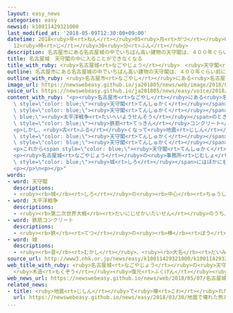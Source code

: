 ```yaml
---
layout: easy_news
categories: easy
newsid: k10011429321000
last_modified_at: '2018-05-09T12:30:00+09:00'
datetime: 2018<ruby>年<rt>ねん</rt></ruby>05<ruby>月<rt>がつ</rt></ruby>09<ruby>日<rt>にち</rt></ruby>
  12<ruby>時<rt>じ</rt></ruby>30<ruby>分<rt>ふん</rt></ruby>
description: 名古屋市にある名古屋城の中でいちばん高い建物の天守閣は、４００年ぐらい前に建てられました。
title: 名古屋城　天守閣の中に入ることができなくなる
title_with_ruby: <ruby>名古屋城<rt>なごやじょう</rt></ruby>　<ruby>天守閣<rt>てんしゅかく</rt></ruby>の<ruby>中<rt>なか</rt></ruby>に<ruby>入<rt>はい</rt></ruby>ることができなくなる
outline: 名古屋市にある名古屋城の中でいちばん高い建物の天守閣は、４００年ぐらい前に建てられました。
outline_with_ruby: <ruby>名古屋市<rt>なごやし</rt></ruby>にある<ruby>名古屋城<rt>なごやじょう</rt></ruby>の<ruby>中<rt>なか</rt></ruby>でいちばん<ruby>高<rt>たか</rt></ruby>い<ruby>建物<rt>たてもの</rt></ruby>の<ruby>天守閣<rt>てんしゅかく</rt></ruby>は、４００<ruby>年<rt>ねん</rt></ruby>ぐらい<ruby>前<rt>まえ</rt></ruby>に<ruby>建<rt>た</rt></ruby>てられました。
image_url: https://newswebeasy.github.io/ja201805/news/web/image/2018/05/07/K10011429321_1805071145_1805071149_01_02.jpg
voice_url: https://newswebeasy.github.io/ja201805/news/easy/voice/2018/05/09/k10011429321000.mp4
content_with_ruby: "<p><ruby>名古屋市<rt>なごやし</rt></ruby>にある<ruby>名古屋城<rt>なごやじょう</rt></ruby>の<ruby>中<rt>なか</rt></ruby>でいちばん<ruby>高<rt>たか</rt></ruby>い<ruby>建物<rt>たてもの</rt></ruby>の<span\
  \ style=\"color: blue;\"><ruby>天守閣<rt>てんしゅかく</rt></ruby></span>は、４００<ruby>年<rt>ねん</rt></ruby>ぐらい<ruby>前<rt>まえ</rt></ruby>に<ruby>建<rt>た</rt></ruby>てられました。<span\
  \ style=\"color: blue;\"><ruby>天守閣<rt>てんしゅかく</rt></ruby></span>は<span style=\"color:\
  \ blue;\"><ruby>太平洋戦争<rt>たいへいようせんそう</rt></ruby></span>のときに<ruby>焼<rt>や</rt></ruby>けてしまいましたが、１９５９<ruby>年<rt>ねん</rt></ruby>に<span\
  \ style=\"color: blue;\"><ruby>鉄筋<rt>てっきん</rt></ruby>コンクリート</span>で<ruby>新<rt>あたら</rt></ruby>しく<ruby>建<rt>た</rt></ruby>てられました。</p>\n\
  <p>しかし、<ruby>古<rt>ふる</rt></ruby>くなって<ruby>地震<rt>じしん</rt></ruby>で<ruby>壊<rt>こわ</rt></ruby>れる<ruby>心配<rt>しんぱい</rt></ruby>が<ruby>出<rt>で</rt></ruby>てきたため、<ruby>名古屋市<rt>なごやし</rt></ruby>は<span\
  \ style=\"color: blue;\"><ruby>天守閣<rt>てんしゅかく</rt></ruby></span>を<ruby>新<rt>あたら</rt></ruby>しくすることにしました。<ruby>新<rt>あたら</rt></ruby>しい<span\
  \ style=\"color: blue;\"><ruby>天守閣<rt>てんしゅかく</rt></ruby></span>は２０２２<ruby>年<rt>ねん</rt></ruby>ごろまでに、<ruby>昔<rt>むかし</rt></ruby>と<ruby>同<rt>おな</rt></ruby>じように<ruby>木<rt>き</rt></ruby>で<ruby>建<rt>た</rt></ruby>てる<ruby>計画<rt>けいかく</rt></ruby>です。</p>\n\
  <p>これから<span style=\"color: blue;\"><ruby>天守閣<rt>てんしゅかく</rt></ruby></span>の<ruby>中<rt>なか</rt></ruby>を<ruby>調<rt>しら</rt></ruby>べて<ruby>建物<rt>たてもの</rt></ruby>を<ruby>壊<rt>こわ</rt></ruby>すため、<ruby>７日<rt>なのか</rt></ruby>から<ruby>中<rt>なか</rt></ruby>に<ruby>入<rt>はい</rt></ruby>ることができなくなりました。</p>\n\
  <p><ruby>名古屋城<rt>なごやじょう</rt></ruby>の<ruby>事務所<rt>じむしょ</rt></ruby>の<ruby>人<rt>ひと</rt></ruby>は「<span\
  \ style=\"color: blue;\"><ruby>城<rt>しろ</rt></ruby></span>にはほかにも<ruby>中<rt>なか</rt></ruby>を<ruby>見<rt>み</rt></ruby>ることができる<ruby>建物<rt>たてもの</rt></ruby>があるので、これからもたくさんの<ruby>人<rt>ひと</rt></ruby>に<ruby>来<rt>き</rt></ruby>てもらいたいです」と<ruby>話<rt>はな</rt></ruby>しています。</p>\n\
  <p></p>\n<p></p>"
words:
- word: 天守閣
  descriptions:
  - <ruby><rb>城</rb><rt>しろ</rt></ruby>の<ruby><rb>中心</rb><rt>ちゅうしん</rt></ruby>にある、<ruby><rb>高</rb><rt>たか</rt></ruby>い<ruby><rb>物見</rb><rt>ものみ</rt></ruby>やぐら。<ruby><rb>天守</rb><rt>てんしゅ</rt></ruby>。
- word: 太平洋戦争
  descriptions:
  - <ruby><rb>第二次世界大戦</rb><rt>だいにじせかいたいせん</rt></ruby>のうち、１９４１<ruby><rb>年</rb><rt>ねん</rt></ruby>から１９４５<ruby><rb>年</rb><rt>ねん</rt></ruby>まで、<ruby><rb>太平洋地域</rb><rt>たいへいようちいき</rt></ruby>で<ruby><rb>行</rb><rt>おこな</rt></ruby>われた<ruby><rb>戦争</rb><rt>せんそう</rt></ruby>。<ruby><rb>日本</rb><rt>にっぽん</rt></ruby>と、アメリカ・イギリスなどの<ruby><rb>国々</rb><rt>くにぐに</rt></ruby>との<ruby><rb>戦</rb><rt>たたか</rt></ruby>いで、<ruby><rb>日本</rb><rt>にっぽん</rt></ruby>が<ruby><rb>敗</rb><rt>やぶ</rt></ruby>れて<ruby><rb>終</rb><rt>お</rt></ruby>わった。
- word: 鉄筋コンクリート
  descriptions:
  - <ruby><rb>鉄</rb><rt>てつ</rt></ruby>の<ruby><rb>棒</rb><rt>ぼう</rt></ruby>を<ruby><rb>中</rb><rt>なか</rt></ruby>に<ruby><rb>入</rb><rt>い</rt></ruby>れて、コンクリートで<ruby><rb>固</rb><rt>かた</rt></ruby>めたもの。<ruby><rb>建物</rb><rt>たてもの</rt></ruby>を<ruby><rb>造</rb><rt>つく</rt></ruby>るのに<ruby><rb>使</rb><rt>つか</rt></ruby>う。
- word: 城
  descriptions:
  - <ruby><rb>昔</rb><rt>むかし</rt></ruby>、<ruby><rb>大名</rb><rt>だいみょう</rt></ruby>などが、<ruby><rb>敵</rb><rt>てき</rt></ruby>を<ruby><rb>防</rb><rt>ふせ</rt></ruby>ぐために<ruby><rb>造</rb><rt>つく</rt></ruby>った<ruby><rb>大</rb><rt>おお</rt></ruby>がかりな<ruby><rb>建物</rb><rt>たてもの</rt></ruby>。
source_url: http://www3.nhk.or.jp/news/easy/k10011429321000/k10011429321000.html
web_title_with_ruby: <ruby>名古屋城<rt>なごやじょう</rt></ruby>の<ruby>天守閣<rt>てんしゅかく</rt></ruby>
  <ruby>木造<rt>もくぞう</rt></ruby><ruby>復元<rt>ふくげん</rt></ruby><ruby>工事<rt>こうじ</rt></ruby>で<ruby>立入禁止<rt>たちいりきんし</rt></ruby>に
web_news_url: https://newswebeasy.github.io/news/web/2018/05/07/名古屋城の天守閣-木造復元工事で立入禁止に
related_news:
- title: <ruby>地震<rt>じしん</rt></ruby>で<ruby>壊<rt>こわ</rt></ruby>れた<ruby>熊本城<rt>くまもとじょう</rt></ruby>を２０<ruby>年<rt>ねん</rt></ruby>で<ruby>直<rt>なお</rt></ruby>す<ruby>計画<rt>けいかく</rt></ruby>が<ruby>決<rt>き</rt></ruby>まる
  url: https://newswebeasy.github.io/news/easy/2018/03/30/地震で壊れた熊本城を20年で直す計画が決まる
...
```

